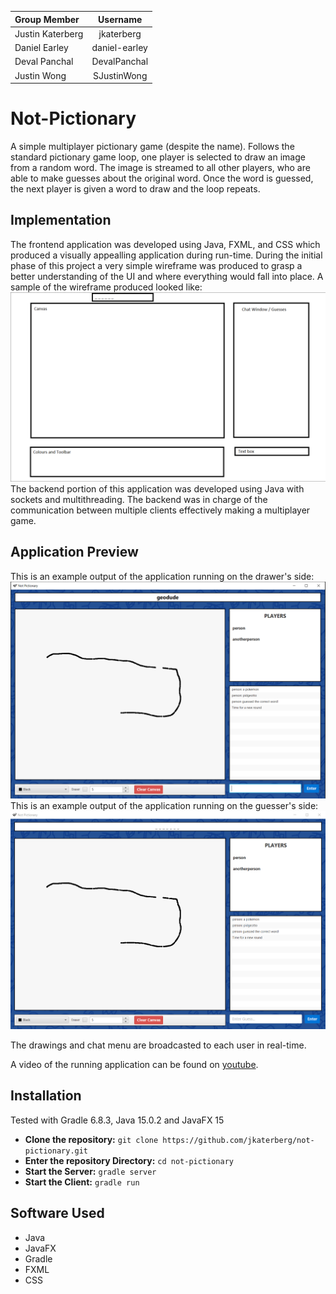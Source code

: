 | Group Member      | Username      | 
| :---------------- | :-----------: | 
| Justin Katerberg  | jkaterberg    | 
| Daniel Earley     | daniel-earley | 
| Deval Panchal     | DevalPanchal  | 
| Justin Wong       | SJustinWong   | 

# Not-Pictionary
A simple multiplayer pictionary game (despite the name). Follows the standard pictionary game loop, one player is selected to draw an image from a random word. The image is streamed to all other players, who are able to make guesses about the original word. Once the word is guessed, the next player is given a word to draw and the loop repeats.

## Implementation
The frontend application was developed using Java, FXML, and CSS which produced a visually appealling application during run-time. During the initial phase of this project a 
very simple wireframe was produced to grasp a better understanding of the UI and where everything would fall into place. A sample of the wireframe produced looked like:
![Mockup](mockup.PNG)
The backend portion of this application was developed using Java with sockets and multithreading. The backend was in charge of the communication between multiple clients effectively making a multiplayer game.

## Application Preview
This is an example output of the application running on the drawer's side:
![Drawer Example](drawer.PNG)
This is an example output of the application running on the guesser's side:
![Guesser Example](Guesser.PNG)

The drawings and chat menu are broadcasted to each user in real-time.

A video of the running application can be found on [youtube](https://youtu.be/aKIN6Qy5PPY).

## Installation
Tested with Gradle 6.8.3, Java 15.0.2 and JavaFX 15

- **Clone the repository:** `git clone https://github.com/jkaterberg/not-pictionary.git`
- **Enter the repository Directory:** `cd not-pictionary`
- **Start the Server:** `gradle server`
- **Start the Client:** `gradle run`

## Software Used

- Java
- JavaFX
- Gradle
- FXML
- CSS
